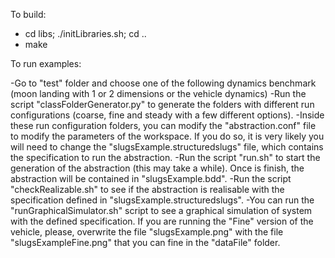 To build:

- cd libs; ./initLibraries.sh; cd ..
- make

To run examples:

-Go to "test" folder and choose one of the following dynamics benchmark (moon landing with 1 or 2 dimensions or the vehicle dynamics)
-Run the script "classFolderGenerator.py" to generate the folders with different run configurations (coarse, fine and steady with a few different options).
-Inside these run configuration folders, you can modify the "abstraction.conf" file to modify the parameters of the workspace. If you do so, it is very likely you will need to change the "slugsExample.structuredslugs" file, which contains the specification to run the abstraction.
-Run the script "run.sh" to start the generation of the abstraction (this may take a while). Once is finish, the abstraction will be contained in "slugsExample.bdd".
-Run the script "checkRealizable.sh" to see if the abstraction is realisable with the specification defined in "slugsExample.structuredslugs".
-You can run the "runGraphicalSimulator.sh" script to see a graphical simulation of system with the defined specification. If you are running the "Fine" version of the vehicle, please, overwrite the file "slugsExample.png" with the file "slugsExampleFine.png" that you can fine in the "dataFile" folder.
